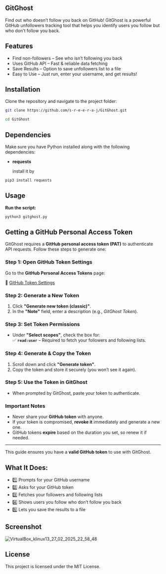 ## GitGhost 
Find out who doesn’t follow you back on GitHub!
GitGhost is a powerful GitHub unfollowers tracking tool that helps you identify users you follow but who don’t follow you back.

## Features
- Find non-followers – See who isn’t following you back
- Uses GitHub API – Fast & reliable data fetching
- Save Results – Option to save unfollowers list to a file
- Easy to Use – Just run, enter your username, and get results!

## Installation
Clone the repository and navigate to the project folder:

```bash
git clone https://github.com/s-r-e-e-r-a-j/GitGhost.git
```
```bash
cd GitGhost
```

## Dependencies
Make sure you have Python installed along with the following dependencies:

- **requests**
  
  install it by 
```bash
pip3 install requests
```
## Usage
**Run the script:**

```bash
python3 gitghost.py
```

 ## Getting a GitHub Personal Access Token  

GitGhost requires a **GitHub personal access token (PAT)** to authenticate API requests. Follow these steps to generate one:  

### Step 1: Open GitHub Token Settings  
Go to the **GitHub Personal Access Tokens** page:  

🔗 [GitHub Token Settings](https://github.com/settings/tokens)  

### Step 2: Generate a New Token  
1. Click **"Generate new token (classic)"**.  
2. In the **"Note"** field, enter a description (e.g., *GitGhost Token*).  

### Step 3: Set Token Permissions  
- Under **"Select scopes"**, check the box for:  
  ✅ **`read:user`** – Required to fetch your followers and following lists.  

### Step 4: Generate & Copy the Token  
1. Scroll down and click **"Generate token"**.  
2. Copy the token and store it securely (you won’t see it again).  

### Step 5: Use the Token in GitGhost  
- When prompted by GitGhost, paste your token to authenticate.  

### Important Notes  
- Never share your **GitHub token** with anyone.  
- If your token is compromised, **revoke it** immediately and generate a new one.  
- GitHub tokens **expire** based on the duration you set, so renew it if needed.  

---

This guide ensures you have a **valid GitHub token** to use with GitGhost.  

## What It Does:
- 1️⃣ Prompts for your GitHub username
- 2️⃣ Asks for your GitHub token 
- 3️⃣ Fetches your followers and following lists
- 4️⃣ Shows users you follow who don’t follow you back
- 5️⃣ Lets you save the results to a file

## Screenshot

![VirtualBox_klinux13_27_02_2025_22_58_48](https://github.com/user-attachments/assets/00751552-0d1f-48a7-9c98-12ef6973f6e0)


## License
This project is licensed under the MIT License.

